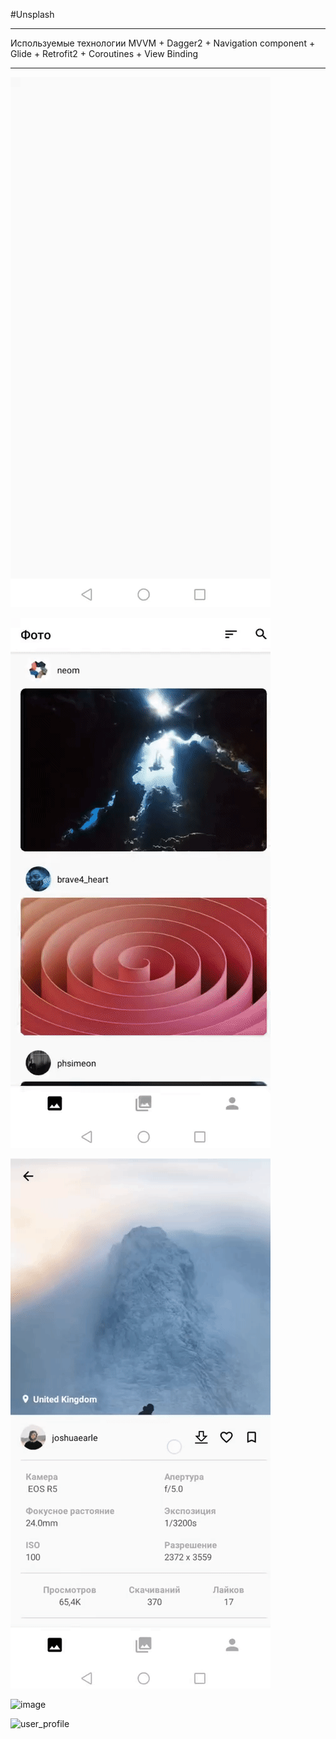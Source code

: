 #Unsplash
___
Используемые технологии MVVM + Dagger2 + Navigation component + Glide + Retrofit2 + Coroutines + View Binding
___

![start_app](https://raw.githubusercontent.com/sulatskovalexandr/unsplash-andriod/master/anim/start.gif)

![sorted](https://raw.githubusercontent.com/sulatskovalexandr/unsplash-andriod/master/anim/sort.gif)

![download file](https://raw.githubusercontent.com/sulatskovalexandr/unsplash-andriod/master/anim/download.gif)

![image](https://raw.githubusercontent.com/sulatskovalexandr/unsplash-andriod/master/anim/image.gif)

![user_profile](https://raw.githubusercontent.com/sulatskovalexandr/unsplash-andriod/master/anim/user_profile.gif)

